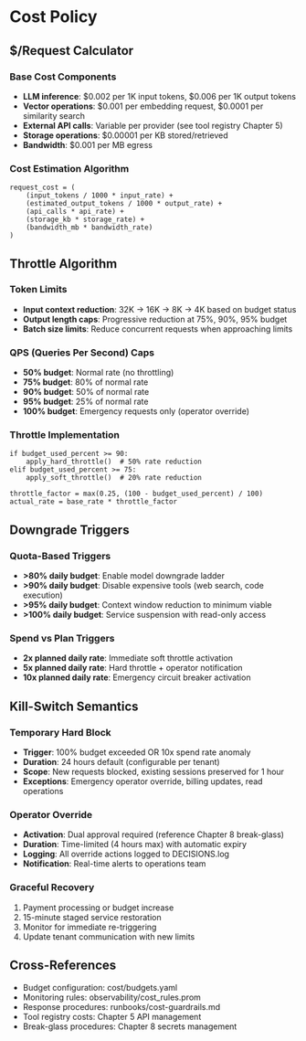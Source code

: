 # Cost Policy

## $/Request Calculator

### Base Cost Components
- **LLM inference**: $0.002 per 1K input tokens, $0.006 per 1K output tokens
- **Vector operations**: $0.001 per embedding request, $0.0001 per similarity search
- **External API calls**: Variable per provider (see tool registry Chapter 5)
- **Storage operations**: $0.00001 per KB stored/retrieved
- **Bandwidth**: $0.001 per MB egress

### Cost Estimation Algorithm
```
request_cost = (
    (input_tokens / 1000 * input_rate) +
    (estimated_output_tokens / 1000 * output_rate) +
    (api_calls * api_rate) +
    (storage_kb * storage_rate) +
    (bandwidth_mb * bandwidth_rate)
)
```

## Throttle Algorithm

### Token Limits
- **Input context reduction**: 32K → 16K → 8K → 4K based on budget status
- **Output length caps**: Progressive reduction at 75%, 90%, 95% budget
- **Batch size limits**: Reduce concurrent requests when approaching limits

### QPS (Queries Per Second) Caps
- **50% budget**: Normal rate (no throttling)
- **75% budget**: 80% of normal rate
- **90% budget**: 50% of normal rate
- **95% budget**: 25% of normal rate
- **100% budget**: Emergency requests only (operator override)

### Throttle Implementation
```
if budget_used_percent >= 90:
    apply_hard_throttle()  # 50% rate reduction
elif budget_used_percent >= 75:
    apply_soft_throttle()  # 20% rate reduction

throttle_factor = max(0.25, (100 - budget_used_percent) / 100)
actual_rate = base_rate * throttle_factor
```

## Downgrade Triggers

### Quota-Based Triggers
- **>80% daily budget**: Enable model downgrade ladder
- **>90% daily budget**: Disable expensive tools (web search, code execution)
- **>95% daily budget**: Context window reduction to minimum viable
- **>100% daily budget**: Service suspension with read-only access

### Spend vs Plan Triggers
- **2x planned daily rate**: Immediate soft throttle activation
- **5x planned daily rate**: Hard throttle + operator notification
- **10x planned daily rate**: Emergency circuit breaker activation

## Kill-Switch Semantics

### Temporary Hard Block
- **Trigger**: 100% budget exceeded OR 10x spend rate anomaly
- **Duration**: 24 hours default (configurable per tenant)
- **Scope**: New requests blocked, existing sessions preserved for 1 hour
- **Exceptions**: Emergency operator override, billing updates, read operations

### Operator Override
- **Activation**: Dual approval required (reference Chapter 8 break-glass)
- **Duration**: Time-limited (4 hours max) with automatic expiry
- **Logging**: All override actions logged to DECISIONS.log
- **Notification**: Real-time alerts to operations team

### Graceful Recovery
1. Payment processing or budget increase
2. 15-minute staged service restoration
3. Monitor for immediate re-triggering
4. Update tenant communication with new limits

## Cross-References
- Budget configuration: cost/budgets.yaml
- Monitoring rules: observability/cost_rules.prom
- Response procedures: runbooks/cost-guardrails.md
- Tool registry costs: Chapter 5 API management
- Break-glass procedures: Chapter 8 secrets management